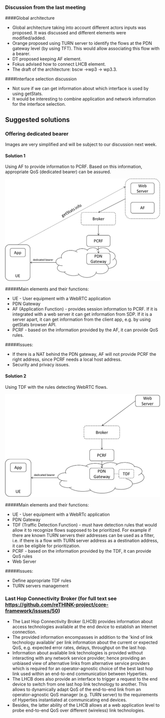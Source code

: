 ### Discussion from the last meeting
####Global architecture
* Global architecture taking into account different actors inputs was proposed. It was discussed and different elements were
modified/added.
*   Orange proposed using TURN server to identify the flows at the PDN gateway level (by using TFT). This would allow associating this flow with a bearer.
*   DT proposed keeping AF element.
*   Fokus advised how to connect LHCB element.
* The draft of the architecture: bscw ->wp3 -> wp3.3.
 
####Interface selection discussion
* Not sure if we can get information about which interface is used by using getStats.
* It would be interesting to combine application and network information for the interface selection.
 

## Suggested solutions
### Offering dedicated bearer
Images are very simplified and will be subject to our discussion next week.
#### Solution 1
Using AF to provide information to PCRF. Based on this information, appropriate QoS (dedicated bearer) can be assured.

![alt tag](https://github.com/reTHINK-project/core-framework/blob/master/docs/meetings/WP3.3/arch1.png)

#####Main elements and their functions:
* UE - User equipment with a WebRTC application
* PDN Gateway
* AF (Application Function) - provides session information to PCRF. If it is integrated with a web server it can get information from SDP. If it is a server apart, it can get information from the client app, e.g. by using getStats browser API.
* PCRF - based on the information provided by the AF, it can provide QoS rules.

#####Issues:
* If there is a NAT behind the PDN gateway, AF will not provide PCRF the right address,  since PCRF needs a local host address.
* Security and privacy issues.

#### Solution 2 
Using TDF with the rules detecting WebRTC flows.

![alt tag](https://github.com/reTHINK-project/core-framework/blob/master/docs/meetings/WP3.3/arch2.png)

#####Main elements and their functions:
* UE - User equipment with a WebRTc application
* PDN Gateway
* TDF (Traffic Detection Function) - must have detection rules that would allow it to recognize flows supposed to be prioritized. For example if there are known TURN servers their addresses can be used as a filter, i.e. if there is a flow with TURN server address as a destination address, it can be eligible for prioritization.
* PCRF - based on the information provided by the TDF, it can provide QoS rules
* Web Server

#####Issues:
* Define appropriate TDF rules
* TURN servers management

### Last Hop Connectivity Broker (for full text see https://github.com/reTHINK-project/core-framework/issues/50)
* The Last Hop Connectivity Broker (LHCB) provides information about access technologies available at the end device to establish an Internet connection. 
* The provided information encompasses in addition to the 'kind of link technology available' per link information about the current or expected QoS, e.g. expected error rates, delays, throughput on the last hop. 
* Information about available link technologies is provided without interacting with any network service provider; hence providing an unbiased view of alternative links from alternative service providers which is required for an operator-agnostic choice of the best last hop link used within an end-to-end communication between Hyperties. 
* The LHCB does also provide an interface to trigger a request to the end device to switch from one last hop link technology to another. This allows to dynamically adapt QoS of the end-to-end link from an operator-agnostic QoS manager (e.g. TURN server) to the requirements of Hyperties instantiated at communicating end devices. 
* Besides, the latter ability of the LHCB allows at a web application level to probe end-to-end QoS over different (wireless) link technologies.

